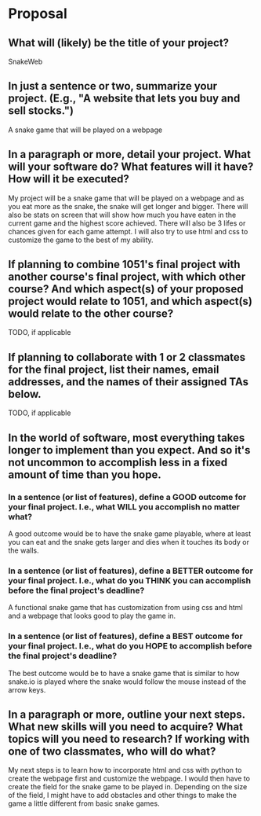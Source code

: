 # Proposal

## What will (likely) be the title of your project?

SnakeWeb

## In just a sentence or two, summarize your project. (E.g., "A website that lets you buy and sell stocks.")

A snake game that will be played on a webpage

## In a paragraph or more, detail your project. What will your software do? What features will it have? How will it be executed?

My project will be a snake game that will be played on a webpage and as you eat more as the snake, the snake will get longer and bigger. There will also be stats on screen that will show how much you have eaten in the current game and the highest score achieved. There will also be 3 lifes or chances given for each game attempt. I will also try to use html and css to customize the game to the best of my ability. 

## If planning to combine 1051's final project with another course's final project, with which other course? And which aspect(s) of your proposed project would relate to 1051, and which aspect(s) would relate to the other course?

TODO, if applicable

## If planning to collaborate with 1 or 2 classmates for the final project, list their names, email addresses, and the names of their assigned TAs below.

TODO, if applicable

## In the world of software, most everything takes longer to implement than you expect. And so it's not uncommon to accomplish less in a fixed amount of time than you hope.

### In a sentence (or list of features), define a GOOD outcome for your final project. I.e., what WILL you accomplish no matter what?

A good outcome would be to have the snake game playable, where at least you can eat and the snake gets larger and dies when it touches its body or the walls. 

### In a sentence (or list of features), define a BETTER outcome for your final project. I.e., what do you THINK you can accomplish before the final project's deadline?

A functional snake game that has customization from using css and html and a webpage that looks good to play the game in.

### In a sentence (or list of features), define a BEST outcome for your final project. I.e., what do you HOPE to accomplish before the final project's deadline?

The best outcome would be to have a snake game that is similar to how snake.io is played where the snake would follow the mouse instead of the arrow keys.

## In a paragraph or more, outline your next steps. What new skills will you need to acquire? What topics will you need to research? If working with one of two classmates, who will do what?

My next steps is to learn how to incorporate html and css with python to create the webpage first and customize the webpage. I would then have to create the field for the snake game to be played in. Depending on the size of the field, I might have to add obstacles and other things to make the game a little different from basic snake games.  
